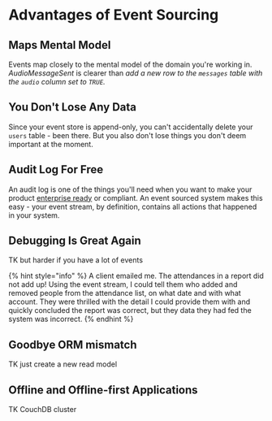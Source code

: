 # Advantages of Event Sourcing

## Maps Mental Model

Events map closely to the mental model of the domain you're working in. _AudioMessageSent_ is clearer than _add a new row to the `messages` table with the `audio` column set to `TRUE`._

## You Don't Lose Any Data

Since your event store is append-only, you can't accidentally delete your `users` table - been there. But you also don't lose things you don't deem important at the moment.

## Audit Log For Free

An audit log is one of the things you'll need when you want to make your product [enterprise ready](https://www.enterpriseready.io/features/audit-log/) or compliant. An event sourced system makes this easy - your event stream, by definition, contains all actions that happened in your system. 

## Debugging Is Great Again

TK but harder if you have a lot of events

{% hint style="info" %}
A client emailed me. The attendances in a report did not add up! Using the event stream, I could tell them who added and removed people from the attendance list, on what date and with what account. They were thrilled with the detail I could provide them with and quickly concluded the report was correct, but they data they had fed the system was incorrect.
{% endhint %}

## Goodbye ORM mismatch

TK just create a new read model

## Offline and Offline-first Applications



TK CouchDB cluster



